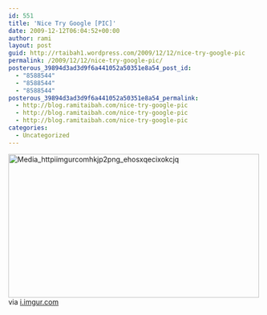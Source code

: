 ```yaml
---
id: 551
title: 'Nice Try Google [PIC]'
date: 2009-12-12T06:04:52+00:00
author: rami
layout: post
guid: http://rtaibah1.wordpress.com/2009/12/12/nice-try-google-pic
permalink: /2009/12/12/nice-try-google-pic/
posterous_39894d3ad3d9f6a441052a50351e8a54_post_id:
  - "8588544"
  - "8588544"
  - "8588544"
posterous_39894d3ad3d9f6a441052a50351e8a54_permalink:
  - http://blog.ramitaibah.com/nice-try-google-pic
  - http://blog.ramitaibah.com/nice-try-google-pic
  - http://blog.ramitaibah.com/nice-try-google-pic
categories:
  - Uncategorized
---
```

<div class="posterous_bookmarklet_entry">
  <div class='p_embed p_image_embed'>
    <a href="http://139.59.20.41/wp-content/uploads/2011/12/media_httpiimgurcomhkjp2png_ehosxqecixokcjq-scaled1000.png"><img alt="Media_httpiimgurcomhkjp2png_ehosxqecixokcjq" height="286" src="http://139.59.20.41/wp-content/uploads/2011/12/media_httpiimgurcomhkjp2png_ehosxqecixokcjq-scaled1000.png?w=300" width="500" /></a>
  </div>
  
  <div class="posterous_quote_citation">
    via <a href="http://i.imgur.com/hKJp2.png">i.imgur.com</a>
  </div></p>
</div>